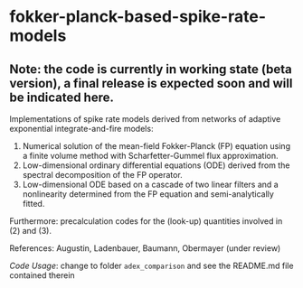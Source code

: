 # fokker-planck-based-spike-rate-models

## Note: the code is currently in working state (beta version), a final release is expected soon and will be indicated here.

Implementations of spike rate models derived from networks of adaptive exponential integrate-and-fire models:

1. Numerical solution of the mean-field Fokker-Planck (FP) equation using a finite volume method with Scharfetter-Gummel flux approximation.
2. Low-dimensional ordinary differential equations (ODE) derived from the spectral decomposition of the FP operator. 
3. Low-dimensional ODE based on a cascade of two linear filters and a nonlinearity determined from the FP equation and semi-analytically fitted.

Furthermore: precalculation codes for the (look-up) quantities involved in (2) and (3).

References: Augustin, Ladenbauer, Baumann, Obermayer (under review)

_Code Usage_: change to folder `adex_comparison` and see the README.md file contained therein
